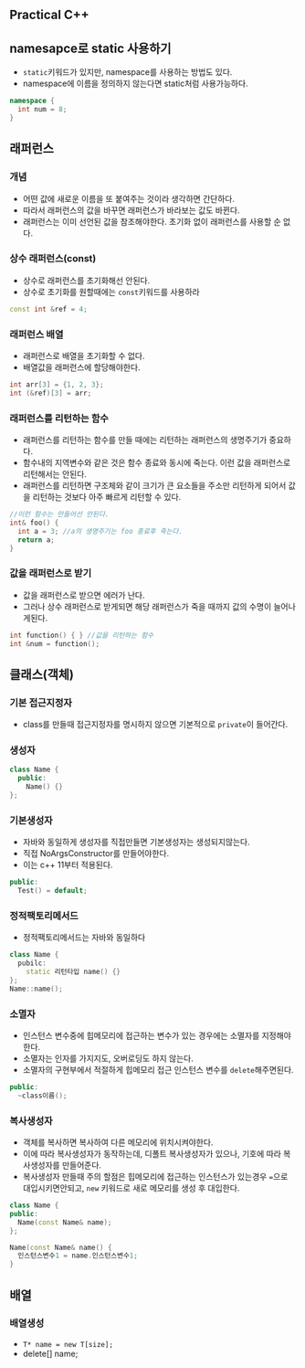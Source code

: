 ## Practical C++

## namesapce로 static 사용하기
* `static`키워드가 있지만, namespace를 사용하는 방법도 있다.
* namespace에 이름을 정의하지 않는다면 static처럼 사용가능하다.
```cpp
namespace {
  int num = 8;
}
```

## 래퍼런스
### 개념
* 어떤 값에 새로운 이름을 또 붙여주는 것이라 생각하면 간단하다.
* 따라서 래퍼런스의 값을 바꾸면 래퍼런스가 바라보는 값도 바뀐다.
* 래퍼런스는 이미 선언된 값을 참조해야한다. 초기화 없이 래퍼런스를 사용할 순 없다.
### 상수 래퍼런스(const)
* 상수로 래퍼런스를 초기화해선 안된다.
* 상수로 초기화를 원할때에는 `const`키워드를 사용하라
```cpp
const int &ref = 4;
```
### 래퍼런스 배열
* 래퍼런스로 배열을 초기화할 수 없다.
* 배열값을 래퍼런스에 할당해야한다.
```cpp
int arr[3] = {1, 2, 3};
int (&ref)[3] = arr;
```
### 래퍼런스를 리턴하는 함수
* 래퍼런스를 리턴하는 함수를 만들 때에는 리턴하는 래퍼런스의 생명주기가 중요하다.
* 함수내의 지역변수와 같은 것은 함수 종료와 동시에 죽는다. 이런 값을 래퍼런스로 리턴해서는 안된다.
* 래퍼런스를 리턴하면 구조체와 같이 크기가 큰 요소들을 주소만 리턴하게 되어서 값을 리턴하는 것보다 아주 빠르게 리턴할 수 있다.
```cpp
//이런 함수는 만들어선 안된다.
int& foo() {
  int a = 3; //a의 생명주기는 foo 종료후 죽는다.
  return a;
}
```
### 값을 래퍼런스로 받기
* 값을 래퍼런스로 받으면 에러가 난다.
* 그러나 상수 래퍼런스로 받게되면 해당 래퍼런스가 죽을 때까지 값의 수명이 늘어나게된다.
```cpp
int function() { } //값을 리턴하는 함수
int &num = function();
```

## 클래스(객체)
### 기본 접근지정자
* class를 만들때 접근지정자를 명시하지 않으면 기본적으로 `private`이 들어간다.
### 생성자
```cpp
class Name {
  public:
    Name() {}
};
```
### 기본생성자
* 자바와 동일하게 생성자를 직접만들면 기본생성자는 생성되지않는다.
* 직접 NoArgsConstructor를 만들어야한다.
* 이는 c++ 11부터 적용된다.
```cpp
public:
  Test() = default;
```
### 정적팩토리메서드
* 정적팩토리메서드는 자바와 동일하다
```cpp
class Name {
  pubilc:
    static 리턴타입 name() {}
};
Name::name();
```
### 소멸자
* 인스턴스 변수중에 힙메모리에 접근하는 변수가 있는 경우에는 소멸자를 지정해야한다.
* 소멸자는 인자를 가지지도, 오버로딩도 하지 않는다.
* 소멸자의 구현부에서 적절하게 힙메모리 접근 인스턴스 변수를 `delete`해주면된다.
```cpp
public:
  ~class이름();
```
### 복사생성자
* 객체를 복사하면 복사하여 다른 메모리에 위치시켜야한다.
* 이에 따라 복사생성자가 동작하는데, 디폴트 복사생성자가 있으나, 기호에 따라 복사생성자를 만들어준다.
* 복사생성자 만들때 주의 할점은 힙메모리에 접근하는 인스턴스가 있는경우 `=`으로 대입시키면안되고, `new` 키워드로 새로 메모리를 생성 후 대입한다.
```cpp
class Name {
public:
  Name(const Name& name);
};

Name(const Name& name() {
  인스턴스변수1 = name.인스턴스변수1;
}
```

## 배열
### 배열생성
* `T* name = new T[size];`
* delete[] name;
